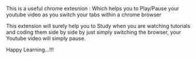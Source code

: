 This is a useful chrome extesnion : Which helps you to Play/Pause your youtube video as you switch your tabs within a chrome browser

This extension will surely help you to Study when you are watching tutorials and coding them side by side by just simply switching the browser, your Youtube video will simply pause.

Happy Learning...!!!
